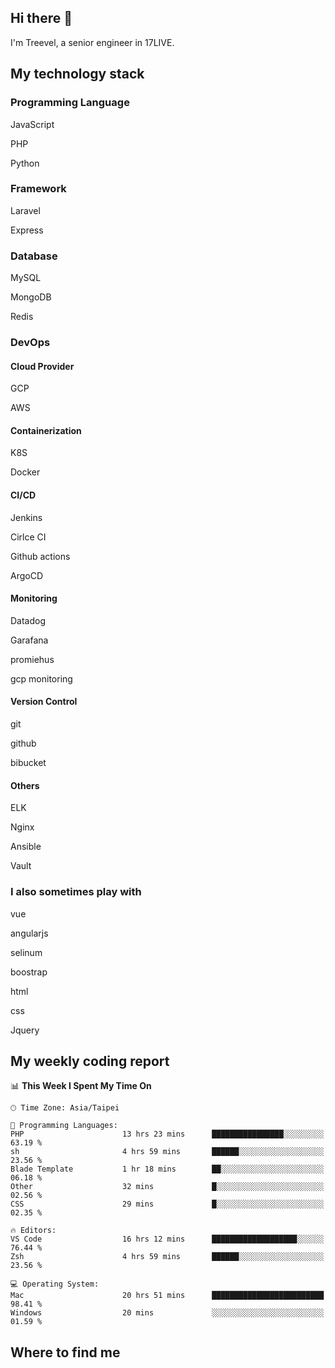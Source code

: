 ## Hi there 👋

I'm Treevel, a senior engineer in 17LIVE.

## My technology stack

### Programming Language

JavaScript

PHP

Python

### Framework

Laravel

Express

### Database

MySQL

MongoDB

Redis

### DevOps

#### Cloud Provider

GCP

AWS

#### Containerization

K8S

Docker

#### CI/CD

Jenkins

Cirlce CI

Github actions

ArgoCD

#### Monitoring

Datadog

Garafana

promiehus

gcp monitoring

#### Version Control

git

github

bibucket

#### Others

ELK

Nginx

Ansible

Vault

### I also sometimes play with

vue

angularjs

selinum

boostrap

html

css

Jquery

## My weekly coding report

<!--START_SECTION:waka-->
📊 **This Week I Spent My Time On** 

```text
🕑︎ Time Zone: Asia/Taipei

💬 Programming Languages: 
PHP                      13 hrs 23 mins      ████████████████░░░░░░░░░   63.19 % 
sh                       4 hrs 59 mins       ██████░░░░░░░░░░░░░░░░░░░   23.56 % 
Blade Template           1 hr 18 mins        ██░░░░░░░░░░░░░░░░░░░░░░░   06.18 % 
Other                    32 mins             █░░░░░░░░░░░░░░░░░░░░░░░░   02.56 % 
CSS                      29 mins             █░░░░░░░░░░░░░░░░░░░░░░░░   02.35 % 

🔥 Editors: 
VS Code                  16 hrs 12 mins      ███████████████████░░░░░░   76.44 % 
Zsh                      4 hrs 59 mins       ██████░░░░░░░░░░░░░░░░░░░   23.56 % 

💻 Operating System: 
Mac                      20 hrs 51 mins      █████████████████████████   98.41 % 
Windows                  20 mins             ░░░░░░░░░░░░░░░░░░░░░░░░░   01.59 % 
```


<!--END_SECTION:waka-->

## Where to find me


